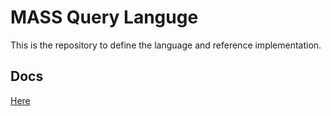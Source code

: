 # MASS Query Languge

This is the repository to define the language and reference implementation. 

## Docs

[Here](https://ucsdccms.s3.us-west-1.amazonaws.com/msql/index.html)
